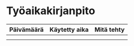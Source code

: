 # Työaikakirjanpito

| Päivämäärä | Käytetty aika | Mitä tehty |
| ---------- | ------------- | ---------- |
|            |               |            |
|            |               |            |

